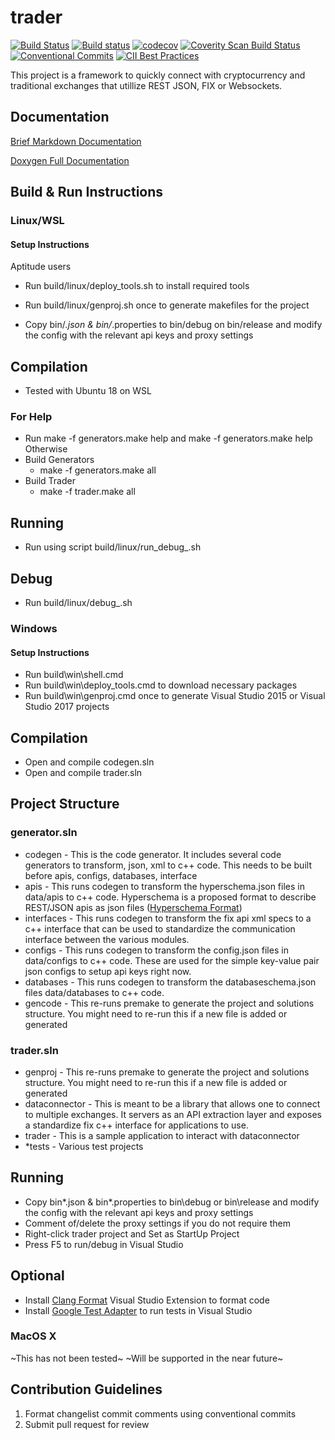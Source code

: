 # trader

[![Build Status](https://travis-ci.com/FinSecSystems/trader.svg?branch=master)](https://travis-ci.com/FinSecSystems/trader)
[![Build status](https://ci.appveyor.com/api/projects/status/oyjbn65vy8qg176q?svg=true)](https://ci.appveyor.com/project/FinSec/trader)
[![codecov](https://codecov.io/gh/FinSecSystems/trader/branch/master/graph/badge.svg)](https://codecov.io/gh/FinSecSystems/trader)
[![Coverity Scan Build Status](https://img.shields.io/coverity/scan/15796.svg)](https://scan.coverity.com/projects/finsecsystems-trader)
[![Conventional Commits](https://img.shields.io/badge/Conventional%20Commits-1.0.0-yellow.svg)](https://conventionalcommits.org/)
[![CII Best Practices](https://bestpractices.coreinfrastructure.org/projects/1605/badge)](https://bestpractices.coreinfrastructure.org/projects/1605)

This project is a framework to quickly connect with cryptocurrency and traditional exchanges that utillize REST JSON, FIX or Websockets.

## Documentation

[Brief Markdown Documentation](docs/index.md)

[Doxygen Full Documentation](https://finsecsystems.github.io/docs/trader/annotated.html)

## Build & Run Instructions

### Linux/WSL

#### Setup Instructions
Aptitude users
- Run build/linux/deploy_tools.sh to install required tools

- Run build/linux/genproj.sh once to generate makefiles for the project
- Copy bin/*.json & bin/*.properties to bin/debug on bin/release and modify the config with the relevant api keys and proxy settings

## Compilation
- Tested with Ubuntu 18 on WSL
### For Help
- Run make -f generators.make help and make -f generators.make help
Otherwise
 - Build Generators
   - make -f generators.make all
 - Build Trader
   - make -f trader.make all

## Running
- Run using script build/linux/run_debug_<compiler>.sh

## Debug
- Run build/linux/debug_<compiler>.sh


### Windows

#### Setup Instructions 

- Run build\win\shell.cmd
- Run build\win\deploy_tools.cmd to download necessary packages
- Run build\win\genproj.cmd once to generate Visual Studio 2015 or Visual Studio 2017 projects

## Compilation
- Open and compile codegen.sln
- Open and compile trader.sln

## Project Structure

### generator.sln
- codegen - This is the code generator. It includes several code generators to transform, json, xml to c++ code. This needs to be built before apis, configs, databases, interface
- apis - This runs codegen to transform the hyperschema.json files in data/apis to c++ code. Hyperschema is a proposed format to describe REST/JSON apis as json files ([Hyperschema Format](http://json-schema.org/latest/json-schema-hypermedia.html))
- interfaces - This runs codegen to transform the fix api xml specs to a c++ interface that can be used to standardize the communication interface between the various modules.
- configs - This runs codegen to transform the config.json files in data/configs to c++ code. These are used for the simple key-value pair json configs to setup api keys right now.
- databases - This runs codegen to transform the databaseschema.json files data/databases to c++ code.
- gencode - This re-runs premake to generate the project and solutions structure. You might need to re-run this if a new file is added or generated

### trader.sln
- genproj - This re-runs premake to generate the project and solutions structure. You might need to re-run this if a new file is added or generated
- dataconnector - This is meant to be a library that allows one to connect to multiple exchanges. It servers as an API extraction layer and exposes a standardize fix c++ interface for applications to use.
- trader - This is a sample application to interact with dataconnector
- *tests - Various test projects

## Running
- Copy bin\*.json & bin\*.properties to bin\debug or bin\release and modify the config with the relevant api keys and proxy settings
- Comment of/delete the proxy settings if you do not require them
- Right-click trader project and Set as StartUp Project
- Press F5 to run/debug in Visual Studio

## Optional
- Install [Clang Format](https://marketplace.visualstudio.com/items?itemName=LLVMExtensions.ClangFormat) Visual Studio Extension to format code
- Install [Google Test Adapter](https://marketplace.visualstudio.com/items?itemName=ChristianSoltenborn.GoogleTestAdapter) to run tests in Visual Studio 


### MacOS X
~This has not been tested~
~Will be supported in the near future~
## Contribution Guidelines
1. Format changelist commit comments using conventional commits
2. Submit pull request for review
